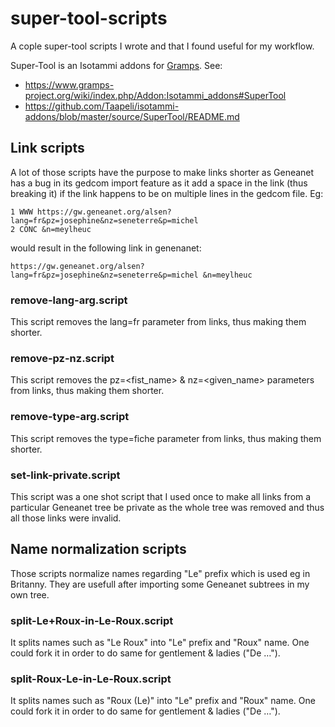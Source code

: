 # super-tool-scripts

A cople super-tool scripts I wrote and that I found useful for my workflow.

Super-Tool is an Isotammi addons for [Gramps](https://gramps-project.org/).
See:
* https://www.gramps-project.org/wiki/index.php/Addon:Isotammi_addons#SuperTool
* https://github.com/Taapeli/isotammi-addons/blob/master/source/SuperTool/README.md

## Link scripts

A lot of those scripts have the purpose to make links shorter as Geneanet has a
bug in its gedcom import feature as it add a space in the link (thus breaking
it) if the link happens to be on multiple lines in the gedcom file.
Eg:
```
1 WWW https://gw.geneanet.org/alsen?lang=fr&pz=josephine&nz=seneterre&p=michel
2 CONC &n=meylheuc
```
would result in the following link in genenanet:
```
https://gw.geneanet.org/alsen?lang=fr&pz=josephine&nz=seneterre&p=michel &n=meylheuc
```

### remove-lang-arg.script

This script removes the lang=fr parameter from links, thus making them shorter.

### remove-pz-nz.script

This script removes the pz=<fist_name> & nz=<given_name> parameters from links,
thus making them shorter.

### remove-type-arg.script

This script removes the type=fiche parameter from links, thus making them shorter.

### set-link-private.script

This script was a one shot script that I used once to make all links from a
particular Geneanet tree be private as the whole tree was removed and thus all
those links were invalid.

## Name normalization scripts

Those scripts normalize names regarding "Le" prefix which is used eg
in Britanny.
They are usefull after importing some Geneanet subtrees in my own tree.

### split-Le+Roux-in-Le-Roux.script

It splits names such as "Le Roux" into "Le" prefix and "Roux" name.
One could fork it in order to do same for gentlement & ladies ("De …").

### split-Roux-Le-in-Le-Roux.script

It splits names such as "Roux (Le)" into "Le" prefix and "Roux" name.
One could fork it in order to do same for gentlement & ladies ("De …").


